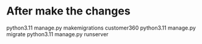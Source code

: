 # After make the changes

python3.11 manage.py makemigrations customer360
python3.11 manage.py migrate
python3.11 manage.py runserver

